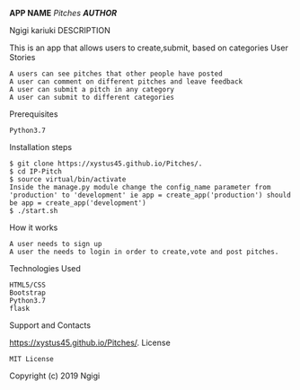 **APP NAME**
*Pitches*
***AUTHOR***

Ngigi kariuki
DESCRIPTION

This is an app that allows users to create,submit, based on categories
User Stories

    A users can see pitches that other people have posted
    A user can comment on different pitches and leave feedback
    A user can submit a pitch in any category
    A user can submit to different categories

Prerequisites

    Python3.7

Installation steps

    $ git clone https://xystus45.github.io/Pitches/. 
    $ cd IP-Pitch
    $ source virtual/bin/activate
    Inside the manage.py module change the config_name parameter from 'production' to 'development' ie app = create_app('production') should be app = create_app('development')
    $ ./start.sh

How it works

    A user needs to sign up
    A user the needs to login in order to create,vote and post pitches.

Technologies Used

    HTML5/CSS
    Bootstrap
    Python3.7
    flask

Support and Contacts

https://xystus45.github.io/Pitches/. 
License

    MIT License

Copyright (c) 2019 Ngigi